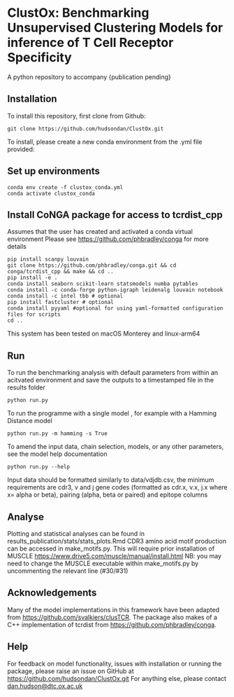 # ClustOx: Benchmarking Unsupervised Clustering Models for inference of T Cell Receptor Specificity

A python repository to accompany {publication pending}

## Installation

To install this repository, first clone from Github:

```
git clone https://github.com/hudsondan/ClustOx.git
```

To install, please create a new conda environment from the .yml file provided:

## Set up environments

```
conda env create -f clustox_conda.yml
conda activate clustox_conda
```

## Install CoNGA package for access to tcrdist_cpp

Assumes that the user has created and activated a conda virtual environment
Please see https://github.com/phbradley/conga for more details

```
pip install scanpy louvain
git clone https://github.com/phbradley/conga.git && cd conga/tcrdist_cpp && make && cd ..
pip install -e .
conda install seaborn scikit-learn statsmodels numba pytables
conda install -c conda-forge python-igraph leidenalg louvain notebook
conda install -c intel tbb # optional
pip install fastcluster # optional
conda install pyyaml #optional for using yaml-formatted configuration files for scripts
cd ..
```

This system has been tested on macOS Monterey and linux-arm64

## Run

To run the benchmarking analysis with default parameters from within an acitvated environment
and save the outputs to a timestamped file in the results folder

```
python run.py
```
To run the programme with a single model , for example with a Hamming Distance model

```
python run.py -m hamming -s True
```
To amend the input data, chain selection, models, or any other parameters, see the model help documentation
```
python run.py --help
```
Input data should be formatted similarly to data/vdjdb.csv, the minimum requirements are cdr3, v and j gene codes (formatted as cdr.x, v.x, j.x where x= alpha or beta), pairing (alpha, beta or paired) and epitope columns

## Analyse

Plotting and statistical analyses can be found in results_publication/stats/stats_plots.Rmd
CDR3 amino acid motif production can be accessed in make_motifs.py. This will require prior installation of MUSCLE
https://www.drive5.com/muscle/manual/install.html
NB: you may need to change the MUSCLE executable within make_motifs.py by uncommenting the relevant line (#30/#31)

## Acknowledgements

Many of the model implementations in this framework have been adapted from https://github.com/svalkiers/clusTCR.
The package also makes of a C++ implementation of tcrdist from https://github.com/phbradley/conga.

## Help

For feedback on model functionality, issues with installation or running the package, please raise an issue on GitHub at https://github.com/hudsondan/ClustOx.git
For anything else, please contact dan.hudson@dtc.ox.ac.uk